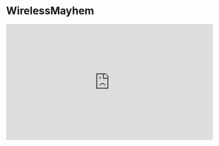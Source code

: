 # WirelessMayhem

<iframe width="560" height="315" src="https://www.youtube.com/embed/KcH81PO7jVk" frameborder="0" allowfullscreen></iframe>

